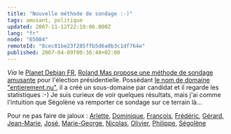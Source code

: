 ```yaml
---
title: "Nouvelle méthode de sondage :-)"
tags: amusant, politique
updated: 2007-11-12T22:19:06.000Z
lang: "fr"
node: "65084"
remoteId: "8cec81be23f285ffb5d6a0b3c1df764e"
published: 2007-04-09T00:36:40+02:00
---
```

 
*Via* le [Planet Debian FR](http://planet-fr.debian.net/), [Roland Mas propose une méthode de sondage amusante](http://roland.entierement.nu/blog/2007/04/08/debut-de-campagne.html) pour l'élection présidentielle. Possèdant [le nom de domaine &quot;entierement.nu&quot;](http://www.entierement.nu/), il a créé un sous-domaine par candidat et il regarde les statistiques :-) Je suis curieux de voir quelques résultats, mais j'ai comme l'intuition que Ségolène va remporter ce sondage sur ce terrain là…

 
Pour ne pas faire de jaloux : [Arlette](http://arlette.entierement.nu/), [Dominique](http://dominique.entierement.nu/), [François](http://francois.entierement.nu/), [Frédéric](http://frederic.entierement.nu/), [Gérard](http://gerard.entierement.nu/), [Jean-Marie](http://jean-marie.entierement.nu/), [José](http://jose.entierement.nu/), [Marie-George](http://marie-george.entierement.nu/), [Nicolas](http://nicolas.entierement.nu/), [Olivier](http://olivier.entierement.nu/), [Philippe](http://philippe.entierement.nu/), [Ségolène](http://segolene.entierement.nu/)

